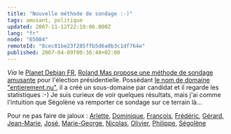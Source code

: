 ```yaml
---
title: "Nouvelle méthode de sondage :-)"
tags: amusant, politique
updated: 2007-11-12T22:19:06.000Z
lang: "fr"
node: "65084"
remoteId: "8cec81be23f285ffb5d6a0b3c1df764e"
published: 2007-04-09T00:36:40+02:00
---
```

 
*Via* le [Planet Debian FR](http://planet-fr.debian.net/), [Roland Mas propose une méthode de sondage amusante](http://roland.entierement.nu/blog/2007/04/08/debut-de-campagne.html) pour l'élection présidentielle. Possèdant [le nom de domaine &quot;entierement.nu&quot;](http://www.entierement.nu/), il a créé un sous-domaine par candidat et il regarde les statistiques :-) Je suis curieux de voir quelques résultats, mais j'ai comme l'intuition que Ségolène va remporter ce sondage sur ce terrain là…

 
Pour ne pas faire de jaloux : [Arlette](http://arlette.entierement.nu/), [Dominique](http://dominique.entierement.nu/), [François](http://francois.entierement.nu/), [Frédéric](http://frederic.entierement.nu/), [Gérard](http://gerard.entierement.nu/), [Jean-Marie](http://jean-marie.entierement.nu/), [José](http://jose.entierement.nu/), [Marie-George](http://marie-george.entierement.nu/), [Nicolas](http://nicolas.entierement.nu/), [Olivier](http://olivier.entierement.nu/), [Philippe](http://philippe.entierement.nu/), [Ségolène](http://segolene.entierement.nu/)

